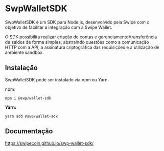 # SwpWalletSDK

SwpWalletSDK é um SDK para Node.js, desenvolvido pela Swipe com o objetivo de facilitar a integração com a Swipe Wallet.

O SDK possibilita realizar criação de contas e gerenciamento/transferência de saldos de forma simples, abstraindo questões como a comunicação HTTP com a API, a assinatura criptográfica das requisições e a utilização de ambiente sandbox.

## Instalação

SwpWalletSDK pode ser instalado via npm ou Yarn.

npm:

```
npm i @swp/wallet-sdk
```

**Yarn:**

```
yarn add @swp/wallet-sdk
```

## Documentação

https://swipecoin.github.io/swp-wallet-sdk/